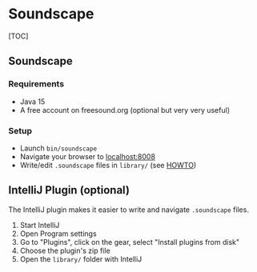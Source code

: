 # Soundscape

[TOC]

## Soundscape

### Requirements

* Java 15
* A free account on freesound.org (optional but very very useful)

### Setup

* Launch `bin/soundscape`
* Navigate your browser to [localhost:8008](http://127.0.0.1:8008)
* Write/edit `.soundscape` files in `library/` (see [HOWTO](howto.html))

## IntelliJ Plugin (optional)

The IntelliJ plugin makes it easier to write and navigate `.soundscape` files.

1. Start IntelliJ
2. Open Program settings
3. Go to "Plugins", click on the gear, select "Install plugins from disk"
4. Choose the plugin's zip file
5. Open the `library/` folder with IntelliJ
